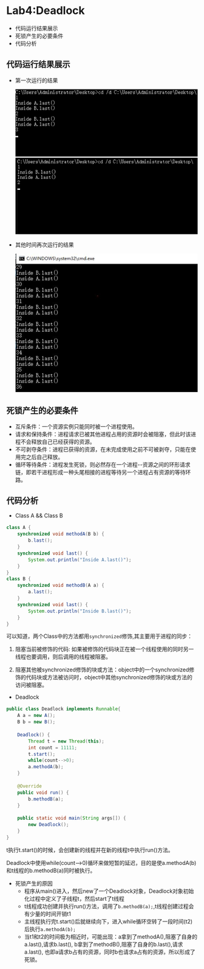Lab4:Deadlock
====

* 代码运行结果展示
* 死锁产生的必要条件
* 代码分析

## 代码运行结果展示
  * 第一次运行的结果
  
    ![connection](https://raw.githubusercontent.com/LyingChild/ES2016_14353423/master/Image/ForDeadlock/count=11111.png)
    ![connection](https://raw.githubusercontent.com/LyingChild/ES2016_14353423/master/Image/ForDeadlock/死锁count=11111.png)
  * 其他时间再次运行的结果
  
    ![connection](https://raw.githubusercontent.com/LyingChild/ES2016_14353423/master/Image/ForDeadlock/不同时间的结果.JPG)

## 死锁产生的必要条件
  * 互斥条件：一个资源实例只能同时被一个进程使用。
  * 请求和保持条件：进程请求已被其他进程占用的资源时会被阻塞，但此时该进程不会释放自己已经获得的资源。
  * 不可剥夺条件：进程已获得的资源，在未完成使用之前不可被剥夺，只能在使用完之后自己释放。
  * 循环等待条件：进程发生死锁，则必然存在一个进程--资源之间的环形请求链，即若干进程形成一种头尾相接的进程等待另一个进程占有资源的等待环路。

## 代码分析
  * Class A && Class B
```Java
class A {
	synchronized void methodA(B b) {
		b.last();
	}
	synchronized void last() {
		System.out.println("Inside A.last()");
	}
}
class B {
	synchronized void methodB(A a) {
		a.last();
	}
	synchronized void last() {
		System.out.println("Inside B.last()");
	}
}
```

可以知道，两个Class中的方法都用`synchronized`修饰,其主要用于进程的同步：

1. 阻塞当前被修饰的代码: 如果被修饰的代码块正在被一个线程使用的同时另一线程也要调用，则后调用的线程被阻塞。

2. 阻塞其他被synchronized修饰的块或方法：object中的一个synchronized修饰的代码块或方法被访问时，object中其他synchronized修饰的块或方法的访问被阻塞。
  
* Deadlock
```Java
public class Deadlock implements Runnable{
	A a = new A();
	B b = new B();
	
	Deadlock() {
		Thread t = new Thread(this);
		int count = 11111;
		t.start();
		while(count-->0);
		a.methodA(b);
	}
	
	@Override
	public void run() {
		b.methodB(a);
	}

	public static void main(String args[]) {
		new Deadlock();
	}
}
```
t执行t.start()的时候，会创建新的线程并在新的线程t中执行run()方法。

Deadlock中使用while(count-->0)循环来做短暂的延迟，目的是使a.methodA(b)和t线程的b.methodB(a)同时被执行。
  * 死锁产生的原因
    * 程序从main()进入，然后new了一个Deadlock对象，Deadlock对象初始化过程中定义了子线程t，然后start了t线程
    * t线程成功创建并执行run()方法，调用了`b.methodB(a);`,t线程创建过程会有少量的时间开销t1
    * 主线程执行完t.start()后就继续向下，进入while循环空转了一段时间(t2)后执行`a.methodA(b);`
    * 当t1和t2的时间极为相近时，可能出现：a拿到了methodA(),阻塞了自身的a.last(),请求b.last(), b拿到了methodB(),阻塞了自身的b.last(),请求a.last(), 也即a请求b占有的资源，同时b也请求a占有的资源，所以形成了死锁。
